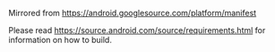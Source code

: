Mirrored from https://android.googlesource.com/platform/manifest

Please read https://source.android.com/source/requirements.html for information on how to build.
